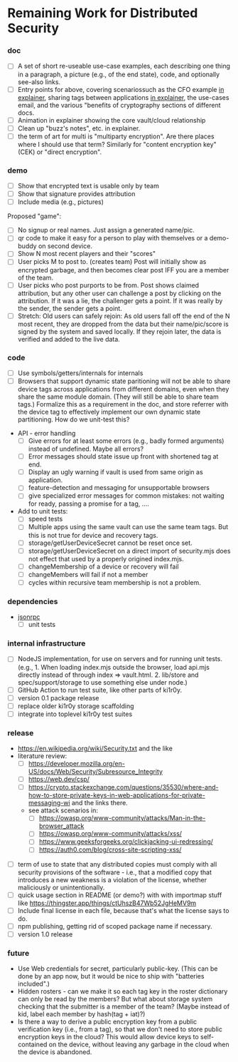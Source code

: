 # Remaining Work for Distributed Security


### doc
- [ ] A set of short re-useable use-case examples, each describing one thing in a paragraph, a picture (e.g., of the end state), code, and optionally see-also links.
- [ ] Entry points for above, covering scenariossuch as the CFO example [in explainer](https://docs.google.com/document/d/1sN_6kgt__jSAJ4yy0pD6h7tuWQs8IZ6JCBXSllRt2g8/edit#heading=h.wbt6h9enb7ob), sharing tags between applications [in explainer](https://docs.google.com/document/d/1sN_6kgt__jSAJ4yy0pD6h7tuWQs8IZ6JCBXSllRt2g8/edit#heading=h.ei8eg8lhkadz), the use-cases email, and the various "benefits of cryptography sections of different docs.
- [ ] Animation in explainer showing the core vault/cloud relationship
- [ ] Clean up "buzz's notes", etc. in explainer.
- [ ] the term of art for multi is "multiparty encryption". Are there places where I should use that term? Similarly for "content encryption key" (CEK) or "direct encryption".

### demo
- [ ] Show that encrypted text is usable only by team
- [ ] Show that signature provides attribution
- [ ] Include media (e.g., pictures)

Proposed "game":

- [ ] No signup or real names. Just assign a generated name/pic.
- [ ] qr code to make it easy for a person to play with themselves or a demo-buddy on second device.
- [ ] Show N most recent players and their "scores"
- [ ] User picks M to post to. (creates team) Post will initially show as encrypted garbage, and then becomes clear post IFF you are a member of the team.
- [ ] User picks who post purports to be from. Post shows claimed attribution, but any other user can challenge a post by clicking on the attribution. If it was a lie, the challenger gets a point. If it was really by the sender, the sender gets a point. 
- [ ] Stretch: Old users can safely rejoin: As old users fall off the end of the N most recent, they are dropped from the data but their name/pic/score is signed by the system and saved locally. If they rejoin later, the data is verified and added to the live data.

### code
- [ ] Use symbols/getters/internals for internals
- [ ] Browsers that support dynamic state paritioning will not be able to share device tags across applications from different domains, even when they share the same module domain. (They will still be able to share team tags.) Formalize this as a requirement in the doc, and store referrer with the device tag to effectively implement our own dynamic state partitioning. How do we unit-test this?  
- API - error handling
  - [ ] Give errors for at least some errors (e.g., badly formed arguments) instead of undefined. Maybe all errors?
  - [ ] Error messages should state issue up front with shortened tag at end.
  - [ ] Display an ugly warning if vault is used from same origin as application.
  - [ ] feature-detection and messaging for unsupportable browsers
  - [ ] give specialized error messages for common mistakes: not waiting for ready, passing a promise for a tag, ....
- Add to unit tests:
  - [ ] speed tests
  - [ ] Multiple apps using the same vault can use the same team tags. But this is not true for device and recovery tags.
  - [ ] storage/getUserDeviceSecret cannot be reset once set.
  - [ ] storage/getUserDeviceSecret on a direct import of security.mjs does not effect that used by a properly origined index.mjs.
  - [ ] changeMembership of a device or recovery will fail
  - [ ] changeMembers will fail if not a member
  - [ ] cycles within recursive team membership is not a problem.

### dependencies
- [jsonrpc](https://github.com/kilroy-code/jsonrpc)
  - [ ] unit tests
  
### internal infrastructure
- [ ] NodeJS implementation, for use on servers and for running unit tests. (e.g., 1. When loading index.mjs outside the browser, load api.mjs directly instead of through index => vault.html. 2. lib/store and spec/support/storage to use something else under node.)
- [ ] GitHub Action to run test suite, like other parts of ki1r0y. 
- [ ] version 0.1 package release
- [ ] replace older ki1r0y storage scaffolding
- [ ] integrate into toplevel ki1r0y test suites

### release
- https://en.wikipedia.org/wiki/Security.txt and the like
- literature review:
  - [ ] https://developer.mozilla.org/en-US/docs/Web/Security/Subresource_Integrity
  - [ ] https://web.dev/csp/
  - [ ] https://crypto.stackexchange.com/questions/35530/where-and-how-to-store-private-keys-in-web-applications-for-private-messaging-wi and the links there.
  - see attack scenarios in:
    - [ ] https://owasp.org/www-community/attacks/Man-in-the-browser_attack
    - [ ] https://owasp.org/www-community/attacks/xss/
    - [ ] https://www.geeksforgeeks.org/clickjacking-ui-redressing/
    - [ ] https://auth0.com/blog/cross-site-scripting-xss/
- [ ] term of use to state that any distributed copies must comply with all security provisions of the software - i.e., that a modified copy that introduces a new weakness is a violation of the license, whether maliciously or unintentionally.
- [ ] quick usage section in README (or demo?) with with importmap stuff like https://thingster.app/things/ctUhszB47Wb52JgHeMV9m
- [ ] Include final license in each file, because that's what the license says to do.
- [ ] npm publishing, getting rid of scoped package name if necessary.
- [ ] version 1.0 release

### future
- Use Web credentials for secret, particularly public-key. (This can be done by an app now, but it would be nice to ship with "batteries included".)
- Hidden rosters - can we make it so each tag key in the roster dictionary can only be read by the members? But what about storage system checking that the submitter is a member of the team? (Maybe instead of kid, label each member by hash(tag + iat)?)
- Is there a way to derive a public encryption key from a public verification key (i.e., from a tag), so that we don't need to store public encryption keys in the cloud? This would allow device keys to self-contained on the device, without leaving any garbage in the cloud when the device is abandoned.
